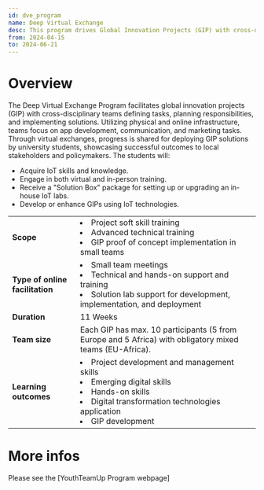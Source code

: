 ```yaml
---
id: dve_program
name: Deep Virtual Exchange
desc: This program drives Global Innovation Projects (GIP) with cross-disciplinary teams planning and implementing solutions using physical and online infrastructure. University students deploy successful outcomes to local stakeholders and policymakers.
from: 2024-04-15
to: 2024-06-21
---
```


<!-- ![hubiquitous logo](hubiquitous-logo.png) -->

# Overview

The Deep Virtual Exchange Program facilitates global innovation projects (GIP) with cross-disciplinary teams defining tasks, planning responsibilities, and implementing solutions. Utilizing physical and online infrastructure, teams focus on app development, communication, and marketing tasks. Through virtual exchanges, progress is shared for deploying GIP solutions by university students, showcasing successful outcomes to local stakeholders and policymakers. The students will:

- Acquire IoT skills and knowledge.
- Engage in both virtual and in-person training.
- Receive a "Solution Box" package for setting up or upgrading an in-house IoT labs.
- Develop or enhance GIPs using IoT technologies.

<table>
<thead>
<tbody>
  <tr>
    <td><b>Scope</b> </td>
    <td> 
        <li>Project soft skill training</li> 
        <li>Advanced technical training</li>
        <li>GIP proof of concept implementation in small teams</li> 
    </td>
  </tr>
  <tr>
    <td><b>Type of online facilitation</b> </td>
    <td>
        <li>Small team meetings</li>
        <li>Technical and hands-on support and training</li>
        <li>Solution lab support for development, implementation, and deployment</li>
    </td>
  </tr>
  <tr>
    <td><b>Duration</b> </td>
    <td>11 Weeks</td>
  </tr>
  <tr>
    <td><b>Team size</b> </td>
    <td> Each GIP has max. 10 participants (5 from Europe and 5 Africa) with obligatory mixed teams (EU-Africa). </td>
  </tr>
  <tr>
    <td><b>Learning outcomes </b></td>
    <td>
        <li>Project development and management skills</li>
        <li>Emerging digital skills</li>
        <li>Hands-on skills</li>
        <li>Digital transformation technologies application</li>
        <li>GIP development</li> </td>
  </tr>
</tbody>
</table>


<!-- # Timeline

![timeline](img/timeline.png) -->

# More infos

Please see the [YouthTeamUp Program webpage]

